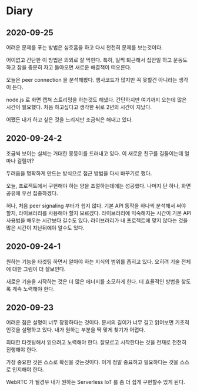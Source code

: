 # Diary
## 2020-09-25
어려운 문제를 푸는 방법은 심호흡을 하고 다시 천천히 문제를 보는것이다.

어이없고 간단한 이 방법은 의외로 잘 먹힌다.
특히, 일찍 퇴근해서 집안일 하고 운동도 하고 잠을 충분히 자고 돌아오면 새로운 해결책이 떠오른다. 

오늘은 peer connection 을 분석해봤다.
행사코드가 많지만 꼭 못할건 아니라는 생각이 든다.

node.js 로 화면 캡쳐 스트리밍을 하는것도 해냈다.
간단하지만 여기까지 오는데 많은 시간이 필요했다.
처음 하고싶다고 생각한 뒤로 2년의 시간이 지났다.

어쨌든 내가 하고 싶은 것을 느리지만 조금씩은 해내고 있다. 

## 2020-09-24-2
조금씩 보이는 실체는 거대한 몽뚱이를 드러내고 있다. 
이 새로운 친구를 길들이는데 얼마나 걸릴까?

두려움을 명확하게 만드는 방식으로 접근 방법을 다시 바꾸기로 했다.

오늘, 프로젝트에서 구현해야 하는 양을 조절하는데에는 성공했다.
나머지 단 하나, 화면 공유에 우선 집중하겠다.

허나, 처음 peer signaling 부터가 쉽지 않다.
기본 API 동작을 하나씩 분석해서 써야 할지, 라이브러리를 사용해야 할지 모르겠다.
라이브러리에 익숙해지는 시간이 기본 API 사용법을 배우는 시간보다 길수도 있다.
라이브러리가 내 프로젝트에 맞지 않다는 것을 많은 시간이 지난뒤에야 알수도 있다. 

## 2020-09-24-1
원하는 기능을 타겟팅 하면서 알아야 하는 지식의 범위를 좁히고 있다.
오히려 기술 전체에 대한 그림이 더 잘보인다.

새로운 기술을 시작하는 것은 더 많은 에너지를 소모하게 한다.
더 효율적인 방법을 찾도록 계속 노력해야 한다.

## 2020-09-23
어려운 점은 설명이 너무 장황하다는 것이다.
문서의 길이가 너무 길고 읽어보면 기초적인것을 설명하고 있다.
내가 원하는 부분을 딱 맞게 찾기가 어렵다.

최대한 타겟팅해서 읽으려고 노력해야 한다.
잘모르고 시작한다는 것을 전재로 천천히 진행해야 한다.

가장 중요한 것은 스스로 확신을 갖는것이다.
이게 정말 중요하고 필요하다는 것을 스스로 인지해야 한다.

WebRTC 가 될경우 내가 원하는 Serverless IoT 를 좀 더 쉽게 구현할수 있게 된다.
